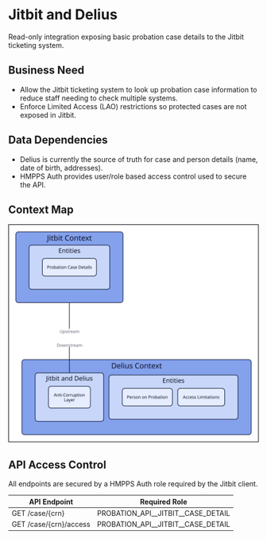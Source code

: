 # Jitbit and Delius

Read-only integration exposing basic probation case details to the Jitbit ticketing system.

## Business Need

- Allow the Jitbit ticketing system to look up probation case information to reduce staff needing to check multiple
  systems.
- Enforce Limited Access (LAO) restrictions so protected cases are not exposed in Jitbit.

## Data Dependencies

- Delius is currently the source of truth for case and person details (name, date of birth, addresses).
- HMPPS Auth provides user/role based access control used to secure the API.

## Context Map

![Context Map](../../doc/tech-docs/source/images/jitbit-and-delius-context-map.svg)

## API Access Control

All endpoints are secured by a HMPPS Auth role required by the Jitbit client.

| API Endpoint           | Required Role                        |
|------------------------|--------------------------------------|
| GET /case/{crn}        | PROBATION_API_\_JITBIT_\_CASE_DETAIL |
| GET /case/{crn}/access | PROBATION_API_\_JITBIT_\_CASE_DETAIL |
